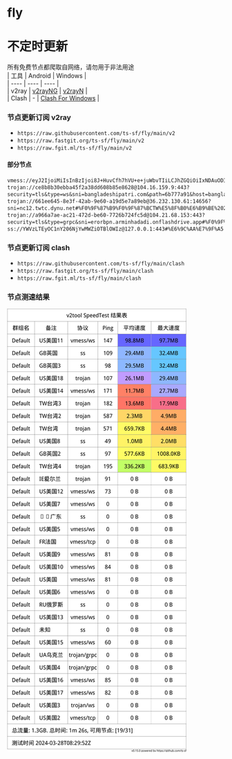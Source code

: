 # fly
# 不定时更新
所有免费节点都爬取自网络，请勿用于非法用途  
|  工具  | Android  | Windows  |  
|  ----  | ----   | ----  |  
| v2ray  | [v2rayNG](https://github.com/2dust/v2rayNG/releases) | [v2rayN](https://github.com/2dust/v2rayN/releases) |  
| Clash  | - | [Clash For Windows](https://github.com/2dust/clashN/releases) | 
  
### 节点更新订阅  v2ray
- `https://raw.githubusercontent.com/ts-sf/fly/main/v2`  
- `https://raw.fastgit.org/ts-sf/fly/main/v2`  
- `https://raw.fgit.ml/ts-sf/fly/main/v2`  
#### 部分节点  
``` 
vmess://eyJ2IjoiMiIsInBzIjoi8J+HuvCfh7hVU+e+juWbvTIiLCJhZGQiOiIxNDAuODIuNDIuMTgzIiwicG9ydCI6IjU1MTYwIiwiaWQiOiIyZTE4Yjk2Ni1hN2RlLTQ4ZTEtZDk5MS01ZGRiNjM0MTBkZjYiLCJhaWQiOiIwIiwic2N5IjoiYXV0byIsIm5ldCI6InRjcCIsInR5cGUiOiJub25lIiwiaG9zdCI6IiIsInBhdGgiOiIiLCJ0bHMiOiIiLCJzbmkiOiIiLCJ0ZXN0X25hbWUiOiJVU+e+juWbvTIifQ==
trojan://ce8b8b30ebba45f2a38dd608b85e8628@104.16.159.9:443?security=tls&type=ws&sni=bangladeshipatri.com&path=6b777a91&host=bangladeshipatri.com#%F0%9F%87%BA%F0%9F%87%B8US%E7%BE%8E%E5%9B%BD3
trojan://661ee645-8e3f-42ab-9e60-a19d5e7a89eb@36.232.130.61:14656?sni=nc12.twtc.dynu.net#%F0%9F%87%B9%F0%9F%87%BCTW%E5%8F%B0%E6%B9%BE%20292.0KB%2Fs
trojan://a966a7ae-ac21-472d-be60-7726b724fc5d@104.21.68.153:443?security=tls&type=grpc&sni=erorbpn.arminhadadi.onflashdrive.app#%F0%9F%87%BA%F0%9F%87%B8US%E7%BE%8E%E5%9B%BD4
ss://YWVzLTEyOC1nY206NjYwMWZiOTBlOWIz@127.0.0.1:443#%E6%9C%AA%E7%9F%A5
```
### 节点更新订阅  clash
- `https://raw.githubusercontent.com/ts-sf/fly/main/clash`  
- `https://raw.fastgit.org/ts-sf/fly/main/clash`  
- `https://raw.fgit.ml/ts-sf/fly/main/clash`  

### 节点测速结果
![image](traffic.png)
